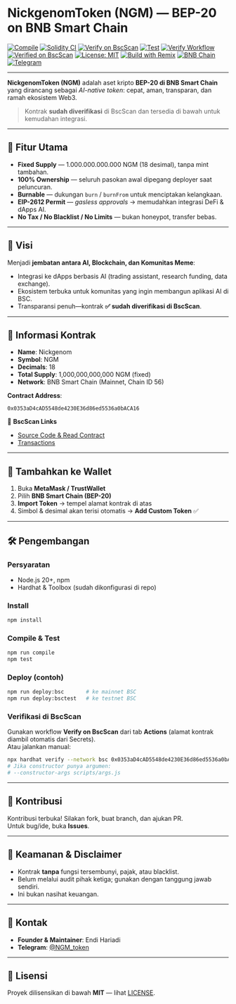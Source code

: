 # NickgenomToken (NGM) — BEP-20 on BNB Smart Chain

[![Compile](https://github.com/EndiHariadi43/NickgenomToken/actions/workflows/compile.yml/badge.svg?branch=main)](https://github.com/EndiHariadi43/NickgenomToken/actions/workflows/compile.yml)
[![Solidity CI](https://github.com/EndiHariadi43/NickgenomToken/actions/workflows/solidity.yml/badge.svg?branch=main)](https://github.com/EndiHariadi43/NickgenomToken/actions/workflows/solidity.yml)
[![Verify on BscScan](https://github.com/EndiHariadi43/NickgenomToken/actions/workflows/verify.yml/badge.svg?branch=main)](https://github.com/EndiHariadi43/NickgenomToken/actions/workflows/verify.yml)
[![Test](https://github.com/EndiHariadi43/NickgenomToken/actions/workflows/test.yml/badge.svg?branch=main)](https://github.com/EndiHariadi43/NickgenomToken/actions/workflows/test.yml)
[![Verify Workflow](https://github.com/EndiHariadi43/NickgenomToken/actions/workflows/verify.yml/badge.svg)](https://github.com/EndiHariadi43/NickgenomToken/actions/workflows/verify.yml)
[![Verified on BscScan](https://img.shields.io/badge/BscScan-Verified-brightgreen?logo=binance&logoColor=white)](https://bscscan.com/address/0x0353aD4cAD5548de4230E36d86ed5536a0bACA16#code)
[![License: MIT](https://img.shields.io/badge/License-MIT-green.svg)](./LICENSE)
[![Build with Remix](https://img.shields.io/badge/Build-Remix-blue?logo=ethereum)](https://remix.ethereum.org)
[![BNB Chain](https://img.shields.io/badge/Chain-BNB_SmartChain-yellow?logo=binance)](https://www.bnbchain.org)
[![Telegram](https://img.shields.io/badge/Telegram-Join%20Group-26A5E4?logo=telegram&logoColor=white)](https://t.me/NGM_token)

---

**NickgenomToken (NGM)** adalah aset kripto **BEP-20 di BNB Smart Chain** yang dirancang sebagai *AI-native token*: cepat, aman, transparan, dan ramah ekosistem Web3.

> Kontrak **sudah diverifikasi** di BscScan dan tersedia di bawah untuk kemudahan integrasi.

---

## 🔑 Fitur Utama
- **Fixed Supply** — 1.000.000.000.000 NGM (18 desimal), tanpa mint tambahan.  
- **100% Ownership** — seluruh pasokan awal dipegang deployer saat peluncuran.  
- **Burnable** — dukungan `burn` / `burnFrom` untuk menciptakan kelangkaan.  
- **EIP-2612 Permit** — *gasless approvals* → memudahkan integrasi DeFi & dApps AI.  
- **No Tax / No Blacklist / No Limits** — bukan honeypot, transfer bebas.  

---

## 🚀 Visi
Menjadi **jembatan antara AI, Blockchain, dan Komunitas Meme**:
- Integrasi ke dApps berbasis AI (trading assistant, research funding, data exchange).  
- Ekosistem terbuka untuk komunitas yang ingin membangun aplikasi AI di BSC.  
- Transparansi penuh—kontrak **✅ sudah diverifikasi di BscScan**.

---

## 📌 Informasi Kontrak
- **Name**: Nickgenom  
- **Symbol**: NGM  
- **Decimals**: 18  
- **Total Supply**: 1,000,000,000,000 NGM (fixed)  
- **Network**: BNB Smart Chain (Mainnet, Chain ID 56)  

**Contract Address**:
```
0x0353aD4cAD5548de4230E36d86ed5536a0bACA16
```

🔗 **BscScan Links**
- [Source Code & Read Contract](https://bscscan.com/address/0x0353aD4cAD5548de4230E36d86ed5536a0bACA16#code)  
- [Transactions](https://bscscan.com/address/0x0353aD4cAD5548de4230E36d86ed5536a0bACA16)

---

## 🧭 Tambahkan ke Wallet
1. Buka **MetaMask / TrustWallet**  
2. Pilih **BNB Smart Chain (BEP-20)**  
3. **Import Token** → tempel alamat kontrak di atas  
4. Simbol & desimal akan terisi otomatis → **Add Custom Token** ✅

---

## 🛠️ Pengembangan

### Persyaratan
- Node.js 20+, npm
- Hardhat & Toolbox (sudah dikonfigurasi di repo)

### Install
```bash
npm install
```

### Compile & Test
```bash
npm run compile
npm test
```

### Deploy (contoh)
```bash
npm run deploy:bsc       # ke mainnet BSC
npm run deploy:bsctest   # ke testnet BSC
```

### Verifikasi di BscScan
Gunakan workflow **Verify on BscScan** dari tab **Actions** (alamat kontrak diambil otomatis dari Secrets).  
Atau jalankan manual:
```bash
npx hardhat verify --network bsc 0x0353aD4cAD5548de4230E36d86ed5536a0bACA16   --contract "contracts/token/NickgenomPermit.sol:NickgenomPermit"
# Jika constructor punya argumen:
# --constructor-args scripts/args.js
```

---

## 🤝 Kontribusi
Kontribusi terbuka! Silakan fork, buat branch, dan ajukan PR.  
Untuk bug/ide, buka **Issues**.

---

## 🔐 Keamanan & Disclaimer
- Kontrak **tanpa** fungsi tersembunyi, pajak, atau blacklist.  
- Belum melalui audit pihak ketiga; gunakan dengan tanggung jawab sendiri.  
- Ini bukan nasihat keuangan.

---

## 👥 Kontak
- **Founder & Maintainer**: Endi Hariadi  
- **Telegram**: [@NGM_token](https://t.me/NGM_token)

---

## 📄 Lisensi
Proyek dilisensikan di bawah **MIT** — lihat [LICENSE](./LICENSE).
